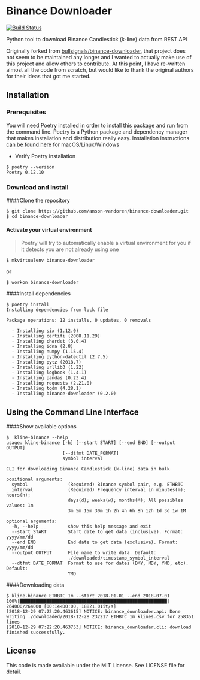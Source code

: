 Binance Downloader
==================

[![Build Status](https://travis-ci.com/anson-vandoren/binance-downloader.svg?branch=master)](https://travis-ci.com/anson-vandoren/binance-downloader)

Python tool to download Binance Candlestick (k-line) data from REST API

Originally forked from [bullsignals/binance-downloader](https://github.com/bullsignals/binance-downloader),
that project does not seem to be maintained any longer and I wanted to actually make use
of this project and allow others to contribute. At this point, I have re-written almost
all the code from scratch, but would like to thank the original authors for their ideas
that got me started.



Installation
-----------

### Prerequisites
You will need Poetry installed in order to install this package and run from the command line.
Poetry is a Python package and dependency manager that makes installation and distribution
really easy. Installation instructions [can be found here](https://poetry.eustace.io/docs/#installation)
for macOS/Linux/Windows
- Verify Poetry installation
```console
$ poetry --version
Poetry 0.12.10
```

### Download and install
####Clone the repository
```console
$ git clone https://github.com/anson-vandoren/binance-downloader.git
$ cd binance-downloader
```
#### Activate your virtual environment
> Poetry will try to automatically enable a virtual environment for you if it detects
> you are not already using one

```console
$ mkvirtualenv binance-downloader
```
or
```console
$ workon binance-downloader
```

####Install dependencies
```console
$ poetry install
Installing dependencies from lock file

Package operations: 12 installs, 0 updates, 0 removals

  - Installing six (1.12.0)
  - Installing certifi (2008.11.29)
  - Installing chardet (3.0.4)
  - Installing idna (2.8)
  - Installing numpy (1.15.4)
  - Installing python-dateutil (2.7.5)
  - Installing pytz (2018.7)
  - Installing urllib3 (1.22)
  - Installing logbook (1.4.1)
  - Installing pandas (0.23.4)
  - Installing requests (2.21.0)
  - Installing tqdm (4.28.1)
  - Installing binance-downloader (0.2.0)
```


Using the Command Line Interface
-----------------------------
####Show available options
```console
$  kline-binance --help
usage: kline-binance [-h] [--start START] [--end END] [--output OUTPUT]
                     [--dtfmt DATE_FORMAT]
                     symbol interval

CLI for downloading Binance Candlestick (k-line) data in bulk

positional arguments:
  symbol               (Required) Binance symbol pair, e.g. ETHBTC
  interval             (Required) Frequency interval in minutes(m); hours(h);
                       days(d); weeks(w); months(M); All possibles values: 1m
                       3m 5m 15m 30m 1h 2h 4h 6h 8h 12h 1d 3d 1w 1M

optional arguments:
  -h, --help           show this help message and exit
  --start START        Start date to get data (inclusive). Format: yyyy/mm/dd
  --end END            End date to get data (exclusive). Format: yyyy/mm/dd
  --output OUTPUT      File name to write data. Default:
                       ./downloaded/timestamp_symbol_interval
  --dtfmt DATE_FORMAT  Format to use for dates (DMY, MDY, YMD, etc). Default:
                       YMD
```

####Downloading data
```console
$ kline-binance ETHBTC 1m --start 2018-01-01 --end 2018-07-01
100%|███████████████████████████████████████████████████████| 264000/264000 [00:14<00:00, 18821.01it/s]
[2018-12-29 07:22:20.463615] NOTICE: binance_downloader.api: Done writing ./downloaded/2018-12-28_232217_ETHBTC_1m_klines.csv for 258351 lines
[2018-12-29 07:22:20.463753] NOTICE: binance_downloader.cli: download finished successfully.
```

License
-------
This code is made available under the MIT License. See LICENSE file for detail.
